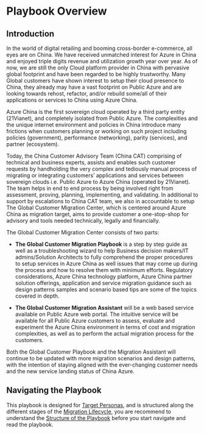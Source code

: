 # Playbook Overview
## Introduction

In the world of digital retailing and booming cross-border e-commerce, all eyes are on China.  We have received unmatched interest for Azure in China and enjoyed triple digits revenue and utilization growth year over year. As of now, we are still the only Cloud platform provider in China with pervasive global footprint and have been regarded to be highly trustworthy. Many Global customers have shown interest to setup their cloud presence to China, they already may have a vast footprint on Public Azure and are looking towards rehost, refactor, and/or rebuild some/all of their applications or services to China using Azure China.
 
Azure China is the first sovereign cloud operated by a third party entity (21Vianet), and completely isolated from Public Azure.  The complexities and the unique internet environment and policies in China introduce many frictions when customers planning or working on such project  including policies (government), performance (networking), parity (services), and partner (ecosystem).
 
Today, the China Customer Advisory Team (China CAT) comprising of technical and business experts, assists and enables such customer requests by handholding the very complex and tediously manual process of migrating or integrating customers’ applications and services between sovereign clouds i.e. Public Azure to Azure China (operated by 21Vianet). The team helps in end to end process by being involved right from assessment, proving, planning, implementing, and validating. In additional to support by escalations to China CAT team, we also in accountable to setup The Global Customer Migration Center, which is centered around Azure China as migration target, aims to provide customer a one-stop-shop for advisory and tools needed technically, legally and financially.
 
The Global Customer Migration Center consists of two parts:
 
- **The Global Customer Migration Playbook** is a step by step guide as well as a troubleshooting wizard to help Business decision makers/IT admins/Solution Architects to fully comprehend the proper procedures to setup services in Azure China as well issues that may come up during the process and how to resolve them with minimum efforts. Regulatory considerations, Azure China technology platform, Azure China partner solution offerings, application and service migration guidance such as design patterns samples and scenario based tips are some of the topics covered in depth.
 
- **The Global Customer Migration Assistant** will be a web based service available on Public Azure web portal. The intuitive service will be available for all Public Azure customers to assess, evaluate and experiment the Azure China environment in terms of cost and migration complexities, as well as to perform the actual migration process for the customers.
 
Both the Global Customer Playbook and the Migration Assistant will continue to be updated with more migration scenarios and design patterns, with the intention of staying aligned with the ever-changing customer needs and the new service landing status of China Azure.

## **Navigating the Playbook**
 
This playbook is designed for [Target Personas](https://github.com/Azure/AzureGlobalConnectionCenter/blob/master/PlayBook/Playbook%20Overview/Target%20Personas.md), and is structured along the different stages of the [Migration Lifecycle](https://github.com/Azure/AzureGlobalConnectionCenter/blob/master/PlayBook/Playbook%20Overview/Migration%20Lifecycle.md), you are recommend to understand the [Structure of the Playbook](https://github.com/Azure/AzureGlobalConnectionCenter/blob/master/PlayBook/Playbook%20Overview/Structure%20of%20the%20Playbook.md) before you start navigate and read the playbook.
